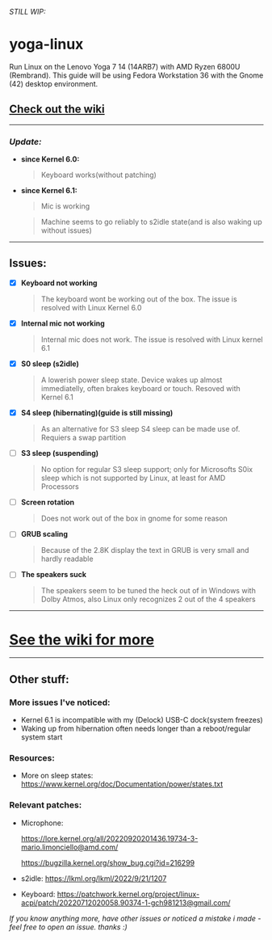 _STILL WIP:_
# yoga-linux
Run Linux on the Lenovo Yoga 7 14 (14ARB7) with AMD Ryzen 6800U (Rembrand).
This guide will be using Fedora Workstation 36 with the Gnome (42) desktop environment.
## [Check out the wiki](../../wiki/)
***
### _Update:_
- **since Kernel 6.0:**
  > Keyboard works(without patching)
  
- **since Kernel 6.1:**
  > Mic is working
  
  > Machine seems to go reliably to s2idle state(and is also waking up without issues)
***

## Issues:

- [x] **Keyboard not working**
  > The keyboard wont be working out of the box. The issue is resolved with Linux Kernel 6.0
  
- [x] **Internal mic not working**
  > Internal mic does not work. The issue is resolved with Linux kernel 6.1
  
- [x] **S0 sleep (s2idle)**
  > A lowerish power sleep state. Device wakes up almost immediatelly, often brakes keyboard or touch. Resoved with Kernel 6.1
  
- [x] **S4 sleep (hibernating)(guide is still missing)**
  > As an alternative for S3 sleep S4 sleep can be made use of. Requiers a swap partition
  
- [ ] **S3 sleep (suspending)**
  > No option for regular S3 sleep support; only for Microsofts S0ix sleep which is not supported by Linux, at least for AMD Processors

- [ ] **Screen rotation**
  > Does not work out of the box in gnome for some reason
  
- [ ] **GRUB scaling**
  > Because of the 2.8K display the text in GRUB is very small and hardly readable
  
- [ ] **The speakers suck**
  > The speakers seem to be tuned the heck out of in Windows with Dolby Atmos, also Linux only recognizes 2 out of the 4 speakers

***
# [See the wiki for more](../../wiki/Home)
***

## Other stuff:
### More issues I've noticed:
- Kernel 6.1 is incompatible with my (Delock) USB-C dock(system freezes)
- Waking up from hibernation often needs longer than a reboot/regular system start

### Resources:
- More on sleep states: https://www.kernel.org/doc/Documentation/power/states.txt

### Relevant patches:
- Microphone:

  https://lore.kernel.org/all/20220920201436.19734-3-mario.limonciello@amd.com/

  https://bugzilla.kernel.org/show_bug.cgi?id=216299
- s2idle: https://lkml.org/lkml/2022/9/21/1207
- Keyboard: https://patchwork.kernel.org/project/linux-acpi/patch/20220712020058.90374-1-gch981213@gmail.com/



_If you know anything more, have other issues or noticed a mistake i made - feel free to open an issue. thanks :)_
